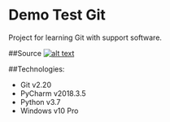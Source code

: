 # Demo Test Git
Project for learning Git with support software.

##Source
[![alt text](https://con.jaktestowac.pl/wp-content/uploads/brand/jaktestowac_small.png)](https://jaktestowac/git-dla-testerow)

##Technologies:
- Git v2.20
- PyCharm v2018.3.5
- Python v3.7
- Windows v10 Pro